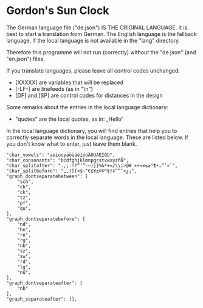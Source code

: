 # Gordon's Sun Clock

The German language file ("de.json") IS THE ORIGINAL LANGUAGE. It is best to start a translation from German. The English language is the fallback language, if the local language is not available in the "lang" directory. 

Therefore this programme will not run (correctly) without the "de.json" (and "en.json") files.


If you translate languages, please leave all control codes unchanged: 

- [XXXXX] are variables that will be replaced
- [-LF-] are linefeeds (as in "\n")
- [DF] and [SP] are control codes for distances in the design


Some remarks about the entries in the local language dictionary:

- "quotes" are the local quotes, as in: „Hello“


In the local language dictionary, you will find entries that help you to correctly separate words in the local language. These are listed below. If you don't know what to enter, just leave them blank.

    "char_vowels": "aeiouyäöüáéíóúÄÖÜÁÉÍÓÚ",
    "char_consonants": "bcdfghjklmnpqrstvwxyzñÑ",
    "char_splitafter": ".,;:!?“‘”-—)]}%&*+=/\\|>@#_×÷≈≠≤≥°¶•…”’»`",
    "char_splitbefore": "„‚([{<$~^€£¥±©®™§†‡“”‘«¿¡",
    "graph_dontseparatebetween": [
        "sch",
        "ch",
        "ck",
        "tz",
        "pf",
        "qu",
    ],
    "graph_dontseparatebefore": [
        "nd",
        "hn",
        "rn",
        "rg",
        "nb",
        "sz",
        "sw",
        "rd",
        "lg",
        "nü",
    ],
    "graph_dontseparateafter": [
        "nb"
    ],
    "graph_separateafter": [],



